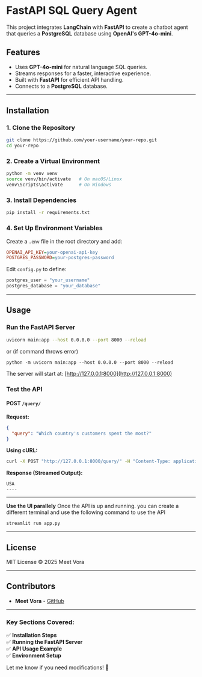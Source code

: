
# FastAPI SQL Query Agent

This project integrates **LangChain** with **FastAPI** to create a chatbot agent that queries a **PostgreSQL** database using **OpenAI's GPT-4o-mini**.

## Features
- Uses **GPT-4o-mini** for natural language SQL queries.
- Streams responses for a faster, interactive experience.
- Built with **FastAPI** for efficient API handling.
- Connects to a **PostgreSQL** database.

---

## **Installation**
### **1. Clone the Repository**
```bash
git clone https://github.com/your-username/your-repo.git
cd your-repo
```

### **2. Create a Virtual Environment**
```bash
python -m venv venv
source venv/bin/activate   # On macOS/Linux
venv\Scripts\activate      # On Windows
```

### **3. Install Dependencies**
```bash
pip install -r requirements.txt
```

### **4. Set Up Environment Variables**
Create a `.env` file in the root directory and add:
```ini
OPENAI_API_KEY=your-openai-api-key
POSTGRES_PASSWORD=your-postgres-password
```

Edit `config.py` to define:
```python
postgres_user = "your_username"
postgres_database = "your_database"
```

---

## **Usage**
### **Run the FastAPI Server**
```bash
uvicorn main:app --host 0.0.0.0 --port 8000 --reload
```
or (if command throws error)
```
python -m uvicorn main:app --host 0.0.0.0 --port 8000 --reload
```

The server will start at: [http://127.0.0.1:8000](http://127.0.0.1:8000)

### **Test the API**
#### **POST `/query/`**
**Request:**
```json
{
  "query": "Which country's customers spent the most?"
}
```
**Using cURL:**
```bash
curl -X POST "http://127.0.0.1:8000/query/" -H "Content-Type: application/json" -d '{"query": "Which country\'s customers spent the most?"}'
```

**Response (Streamed Output):**
```
USA
----
```

---

**Use the UI parallely**
Once the API is up and running. you can create a different terminal and use the following command to use the API
```
streamlit run app.py
```

---

## **License**
MIT License © 2025 Meet Vora

---

## **Contributors**
- **Meet Vora** - [GitHub](https://github.com/your-username)


---

### **Key Sections Covered:**
✅ **Installation Steps**  
✅ **Running the FastAPI Server**  
✅ **API Usage Example**  
✅ **Environment Setup**    

Let me know if you need modifications! 🚀
